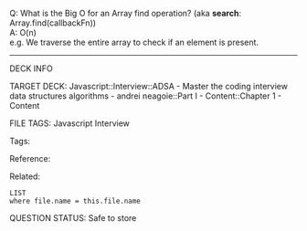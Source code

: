 Q: What is the Big O for an Array find operation? (aka **search**: Array.find(callbackFn))  
A: O(n)  
e.g. We traverse the entire array to check if an element is present.


---

DECK INFO

TARGET DECK: Javascript::Interview::ADSA - Master the coding interview data structures algorithms - andrei neagoie::Part I - Content::Chapter 1 - Content

FILE TAGS: Javascript Interview

Tags:

Reference:

Related:

```dataview
LIST
where file.name = this.file.name
```

QUESTION STATUS: Safe to store